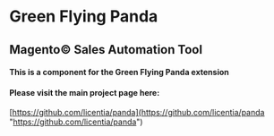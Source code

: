 # Green Flying Panda
## Magento© Sales Automation Tool

#### This is a component for the Green Flying Panda extension
#### Please visit the main project page here: 


[https://github.com/licentia/panda](https://github.com/licentia/panda "https://github.com/licentia/panda")
